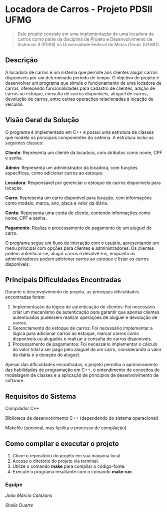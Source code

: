# Locadora de Carros - Projeto PDSII UFMG
> Este projeto consiste em uma implementação de uma locadora de carros como parte da disciplina de Projeto e Desenvolvimento de Sistemas II (PDSII) na Universidade Federal de Minas Gerais (UFMG).

## Descrição
A locadora de carros é um sistema que permite aos clientes alugar carros disponíveis por um determinado período de tempo. O objetivo do projeto é desenvolver um programa que simule o funcionamento de uma locadora de carros, oferecendo funcionalidades para cadastro de clientes, adição de carros ao estoque, consulta de carros disponíveis, aluguel de carros, devolução de carros, entre outras operações relacionadas à locação de veículos.

## Visão Geral da Solução
O programa é implementado em C++ e possui uma estrutura de classes que modela os principais componentes do sistema. A estrutura inclui as seguintes classes:

**Cliente**: Representa um cliente da locadora, com atributos como nome, CPF e senha.

**Admin**: Representa um administrador da locadora, com funções específicas, como adicionar carros ao estoque.

**Locadora**: Responsável por gerenciar o estoque de carros disponíveis para locação.

**Carro**: Representa um carro disponível para locação, com informações como modelo, marca, ano, placa e valor da diária.

**Conta**: Representa uma conta de cliente, contendo informações como nome, CPF e senha.

**Pagamento**: Realiza o processamento do pagamento de um aluguel de carro.

O programa segue um fluxo de interação com o usuário, apresentando um menu principal com opções para clientes e administradores. Os clientes podem autenticar-se, alugar carros e devolvê-los, enquanto os administradores podem adicionar carros ao estoque e listar os carros disponíveis.

## Principais Dificuldades Encontradas
Durante o desenvolvimento do projeto, as principais dificuldades encontradas foram:

1. Implementação da lógica de autenticação de clientes: Foi necessário criar um mecanismo de autenticação para garantir que apenas clientes autenticados pudessem realizar operações de aluguel e devolução de carros.
2. Gerenciamento do estoque de carros: Foi necessário implementar a lógica para adicionar carros ao estoque, marcar carros como disponíveis ou alugados e realizar a consulta de carros disponíveis.
3. Processamento de pagamentos: Foi necessário implementar o cálculo do valor total a ser pago pelo aluguel de um carro, considerando o valor da diária e a duração do aluguel.

Apesar das dificuldades encontradas, o projeto permitiu o aprimoramento das habilidades de programação em C++, o entendimento de conceitos de modelagem de classes e a aplicação de princípios de desenvolvimento de software.

## Requisitos do Sistema
Compilador C++

Biblioteca de desenvolvimento C++ (dependendo do sistema operacional)

Makefile (opcional, mas facilita o processo de compilação)

## Como compilar e executar o projeto
1. Clone o repositório do projeto em sua máquina local.
2. Acesse o diretório do projeto via terminal.
3. Utilize o comando **make** para compilar o código-fonte.
4. Execute o programa resultante com o comando **make run**.

### Equipe

_João Márcio Calazans_

_Shelle Duarte_

